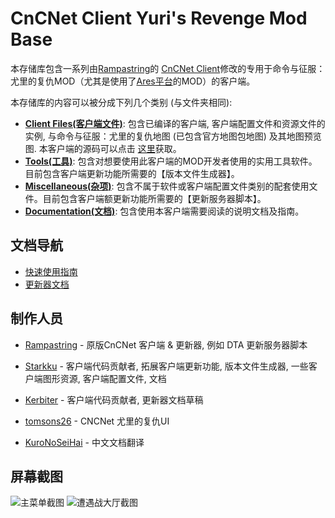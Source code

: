 # CnCNet Client Yuri's Revenge Mod Base #

本存储库包含一系列由[Rampastring](https://github.com/Rampastring)的 [CnCNet Client](https://github.com/CnCNet/xna-cncnet-client)修改的专用于命令与征服：尤里的复仇MOD（尤其是使用了[Ares平台](https://ares.strategy-x.com/)的MOD）的客户端。

本存储库的内容可以被分成下列几个类别 (与文件夹相同):

- **[Client Files(客户端文件)](ClientFiles)**: 包含已编译的客户端, 客户端配置文件和资源文件的实例, 与命令与征服：尤里的复仇地图 (已包含官方地图包地图) 及其地图预览图. 本客户端的源码可以点击 [这里](https://github.com/Starkku/xna-cncnet-client/tree/modified-updater)获取。
- **[Tools(工具)](Tools)**: 包含对想要使用此客户端的MOD开发者使用的实用工具软件。目前包含客户端更新功能所需要的【版本文件生成器】。
- **[Miscellaneous(杂项)](Miscellaneous)**: 包含不属于软件或客户端配置文件类别的配套使用文件。目前包含客户端额更新功能所需要的【更新服务器脚本】。
- **[Documentation(文档)](Documentation)**: 包含使用本客户端需要阅读的说明文档及指南。

## 文档导航

- [快速使用指南](Documentation/QuickStartGuide.md)
- [更新器文档](Documentation/Updater.md)

制作人员
-------

- [Rampastring](https://github.com/Rampastring) - 原版CnCNet 客户端 & 更新器, 例如 DTA 更新服务器脚本
- [Starkku](https://github.com/Starkku) - 客户端代码贡献者, 拓展客户端更新功能, 版本文件生成器, 一些客户端图形资源, 客户端配置文件, 文档
- [Kerbiter](https://github.com/Metadorius) - 客户端代码贡献者, 更新器文档草稿
- [tomsons26](https://github.com/tomsons26) - CNCNet 尤里的复仇UI



- [KuroNoSeiHai](https://github.com/KuroNoSeiHai) - 中文文档翻译

屏幕截图
-------
![主菜单截图](modbaseclient-mainmenu.png?raw=true "Main menu in example configuration.")
![遭遇战大厅截图](modbaseclient-skirmishlobby.png?raw=true "Skirmish game lobby in example configuration.")
